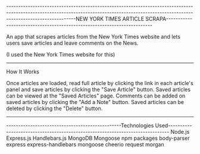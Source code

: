 -----------------------------------------------------------------------------------------------------------------------------------------------------------------------------------------NEW YORK TIMES ARTICLE SCRAPA------------------------------------------------------------------------

An app that scrapes articles from the New York Times website and lets users save articles and leave comments on the News.

(I used the New York Times website for this)


-----------------------------------------------------------------------------------------------------------------------------------------------
How It Works

Once articles are loaded, read full article by clicking the link in each article's panel and save articles by clicking the "Save Article" button.
Saved articles can be viewed at the "Saved Articles" page.
Comments can be added on saved articles by clicking the "Add a Note" button.
Saved articles can be deleted by clicking the "Delete" button.


-----------------------------------------------------------------------------------------------------------------------------------------------
------------------------------------------------Technologies Used------------------------------------------------------------------------------
Node.js
Express.js
Handlebars.js
MongoDB
Mongoose
npm packages
body-parser
express
express-handlebars
mongoose
cheerio
request
morgan

